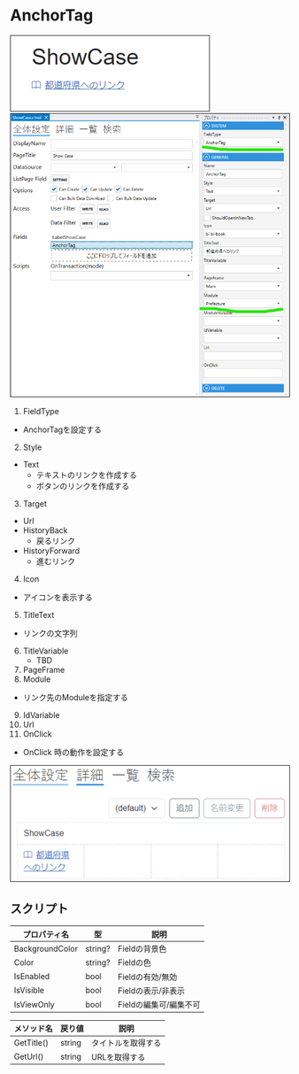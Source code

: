 # AnchorTag

<img src="../images/AnchorTag表示.png" alt="AnchorTag表示" title="AnchorTag表示" style="border: 1px solid;">

<img src="../images/AnchorTag設定.png" alt="AnchorTag設定" title="AnchorTag設定" style="border: 1px solid;">

1. FieldType
  - AnchorTagを設定する
2. Style
  - Text
    - テキストのリンクを作成する
    - ボタンのリンクを作成する
3. Target
  - Url
  - HistoryBack
    - 戻るリンク
  - HistoryForward
    - 進むリンク
4. Icon
  - アイコンを表示する
5. TitleText
  - リンクの文字列
6. TitleVariable
   - TBD
7. PageFrame
8. Module
  - リンク先のModuleを指定する
9. IdVariable
10. Url
11. OnClick
  - OnClick 時の動作を設定する
 
<img src="../images/AnchorTag詳細.png" alt="AnchorTag詳細" title="AnchorTag詳細" style="border: 1px solid;">

## スクリプト
| プロパティ名          | 型               | 説明                                            |
|-----------------|-----------------|-----------------------------------------------|
| BackgroundColor | string?         | Fieldの背景色                                     | 
| Color           | string?         | Fieldの色                                       |
| IsEnabled       | bool            | Fieldの有効/無効                                   |
| IsVisible       | bool            | Fieldの表示/非表示                                  |
| IsViewOnly      | bool            | Fieldの編集可/編集不可                                |

| メソッド名      | 戻り値     | 説明        |
|------------|---------|-----------|
| GetTitle() | string  | タイトルを取得する |
| GetUrl()   | string  | URLを取得する  |
